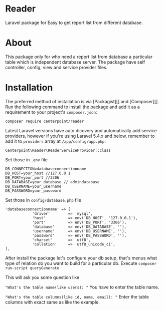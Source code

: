 # Reader
Laravel package for Easy to get report list from different database.

# About
This package only for who need a report list from database a particular table which is independent database server. The package have self controller, config, view and service provider files.

# Installation
The preferred method of installation is via [Packagist][] and [Composer][]. Run the following command to install the package and add it as a requirement to your project's ```composer.json```:
```
composer require centerpoint/reader
```
Latest Laravel versions have auto dicovery and automatically add service providers, however if you're using Laravel 5.4.x and below, remember to add it to ```providers``` array at ```/app/config/app.php```:
```
Centerpoint\Reader\ReaderServiceProvider::class
```
Set those in ```.env``` file
```
DB_CONNECTION=databaseconnectionname
DB_HOST=your_host //127.0.0.1
DB_PORT=your_port //3306
DB_DATABASE=your_database // admindatabase
DB_USERNAME=your_username
DB_PASSWORD=your_password
```
Set those in ```config/database.php``` file
```
'databaseconnectionname' => [
            'driver'        => 'mysql',
            'host'          => env('DB_HOST', '127.0.0.1'),
            'port'          => env('DB_PORT', '3306'),
            'database'      => env('DB_DATABASE', ''),
            'username'      => env('DB_USERNAME', ''),
            'password'      => env('DB_PASSWORD', ''),
            'charset'       => 'utf8',
            'collation'     => 'utf8_unicode_ci',
],
```
After install the package let's configure your db setup, that's menus what type of relation do you want to build for a particular db.
Execute ```composer run-script queryGenerate```

This will ask you some question like

```"What's the table name(like users): "```
You have to enter the table name.

```"What's the table columns(like id, name, email): "```
Enter the table columns with exact same as like the example.




